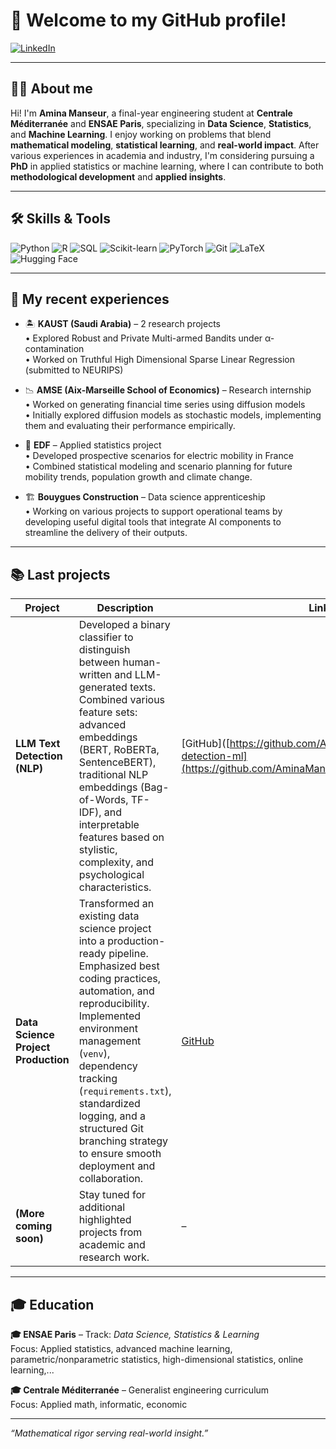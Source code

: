 # 👋 Welcome to my GitHub profile!

[![LinkedIn](https://img.shields.io/badge/LinkedIn-Amina%20Manseur-blue?logo=linkedin)](https://www.linkedin.com/in/amina-manseur/)
<!-- Ajoute d'autres badges si besoin -->

---

## 👩‍🎓 About me

Hi! I'm **Amina Manseur**, a final-year engineering student at **Centrale Méditerranée** and **ENSAE Paris**, specializing in **Data Science**, **Statistics**, and **Machine Learning**.
I enjoy working on problems that blend **mathematical modeling**, **statistical learning**, and **real-world impact**.
After various experiences in academia and industry, I'm considering pursuing a **PhD** in applied statistics or machine learning, where I can contribute to both **methodological development** and **applied insights**.

---

## 🛠️ Skills & Tools

![Python](https://img.shields.io/badge/Python-3776AB?logo=python&logoColor=white)
![R](https://img.shields.io/badge/R-276DC3?logo=r&logoColor=white)
![SQL](https://img.shields.io/badge/SQL-003B57?logo=postgresql&logoColor=white)
![Scikit-learn](https://img.shields.io/badge/scikit--learn-F7931E?logo=scikit-learn&logoColor=white)
![PyTorch](https://img.shields.io/badge/PyTorch-EE4C2C?logo=pytorch&logoColor=white)
![Git](https://img.shields.io/badge/Git-F05032?logo=git&logoColor=white)
![LaTeX](https://img.shields.io/badge/LaTeX-47A141?logo=latex&logoColor=white)
![Hugging Face](https://img.shields.io/badge/HuggingFace-transformers-yellow?logo=huggingface&logoColor=white)


---

## 🔎 My recent experiences

- 🏝️ **KAUST (Saudi Arabia)** – 2 research projects  
  • Explored Robust and Private Multi-armed Bandits under α-contamination  
  • Worked on Truthful High Dimensional Sparse Linear Regression (submitted to NEURIPS)

- 📉 **AMSE (Aix-Marseille School of Economics)** – Research internship  
  • Worked on generating financial time series using diffusion models  
  • Initially explored diffusion models as stochastic models, implementing them and evaluating their performance empirically.

- 🔌 **EDF** – Applied statistics project  
  • Developed prospective scenarios for electric mobility in France  
  • Combined statistical modeling and scenario planning for future mobility trends, population growth and climate change.

- 🏗️ **Bouygues Construction** – Data science apprenticeship  
   • Working on various projects to support operational teams by developing useful digital tools that integrate AI components to streamline the delivery of their outputs.

---

## 📚 Last projects

| Project | Description | Links |
|--------|-------------|-------|
| **LLM Text Detection (NLP)** | Developed a binary classifier to distinguish between human-written and LLM-generated texts. Combined various feature sets: advanced embeddings (BERT, RoBERTa, SentenceBERT), traditional NLP embeddings (Bag-of-Words, TF-IDF), and interpretable features based on stylistic, complexity, and psychological characteristics.| [GitHub]([https://github.com/AminaManseur29/summary-detection-ml](https://github.com/AminaManseur29/ENSAE_NLP_project) |
| **Data Science Project Production** | Transformed an existing data science project into a production-ready pipeline. Emphasized best coding practices, automation, and reproducibility. Implemented environment management (`venv`), dependency tracking (`requirements.txt`), standardized logging, and a structured Git branching strategy to ensure smooth deployment and collaboration. | [GitHub](https://github.com/AminaManseur29/Miseenprod_projet) |
| **(More coming soon)** | Stay tuned for additional highlighted projects from academic and research work. | – |

---

## 🎓 Education

**🎓 ENSAE Paris** – Track: *Data Science, Statistics & Learning*  
Focus: Applied statistics, advanced machine learning, parametric/nonparametric statistics, high-dimensional statistics, online learning,...

**🎓 Centrale Méditerranée** – Generalist engineering curriculum  
Focus: Applied math, informatic, economic


---

_“Mathematical rigor serving real-world insight.”_
